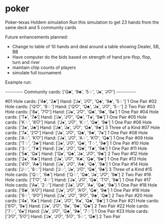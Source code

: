 # poker
Poker-texas Holdem simulation
Run this simulation to get 23 hands from the same deck and 5 community cards

Future enhancements planned:
- Change to table of 10 hands and deal around a table showing Dealer, SB, BB
- Have computer do the bids based on strength of hand pre-flop, flop, turn and river
- maintain chip counts of players
- simulate full tournament

Example run:

  --------- Community cards: ['Q♣', '9♣', '5♢', 'J♠', 'J♡']  ----------

#01 Hole cards: ['4♣', '2♣']  Hand:  ['J♠', 'J♡', 'Q♣', '9♣', '5♢']   1 One Pair
#02 Hole cards: ['Q♡', '9♢']  Hand:  ['Q♡', 'Q♣', 'J♠', 'J♡', '5♢']   2 Two Pair
#03 Hole cards: ['8♠', '7♡']  Hand:  ['J♠', 'J♡', 'Q♣', '9♣', '8♠']   1 One Pair
#04 Hole cards: ['T♠', '7♣']  Hand:  ['J♠', 'J♡', 'Q♣', 'T♠', '9♣']   1 One Pair
#05 Hole cards: ['K♢', '8♡']  Hand:  ['J♠', 'J♡', 'K♢', 'Q♣', '9♣']   1 One Pair
#06 Hole cards: ['3♠', 'J♣']  Hand:  ['J♣', 'J♠', 'J♡', 'Q♣', '9♣']   3 Three of a Kind
#07 Hole cards: ['7♠', '2♡']  Hand:  ['J♠', 'J♡', 'Q♣', '9♣', '7♠']   1 One Pair
#08 Hole cards: ['A♢', 'K♡']  Hand:  ['J♠', 'J♡', 'A♢', 'K♡', 'Q♣']   1 One Pair
#09 Hole cards: ['T♢', '3♣']  Hand:  ['J♠', 'J♡', 'Q♣', 'T♢', '9♣']   1 One Pair
#10 Hole cards: ['3♢', 'T♣']  Hand:  ['J♠', 'J♡', 'Q♣', 'T♣', '9♣']   1 One Pair
#11 Hole cards: ['5♣', 'Q♠']  Hand:  ['Q♠', 'Q♣', 'J♠', 'J♡', '9♣']   2 Two Pair
#12 Hole cards: ['2♠', 'K♣']  Hand:  ['J♠', 'J♡', 'K♣', 'Q♣', '9♣']   1 One Pair
#13 Hole cards: ['4♡', 'A♣']  Hand:  ['J♠', 'J♡', 'A♣', 'Q♣', '9♣']   1 One Pair
#14 Hole cards: ['J♢', '8♢']  Hand:  ['J♢', 'J♠', 'J♡', 'Q♣', '9♣']   3 Three of a Kind
#15 Hole cards: ['Q♢', '6♣']  Hand:  ['Q♢', 'Q♣', 'J♠', 'J♡', '9♣']   2 Two Pair
#16 Hole cards: ['T♡', '4♢']  Hand:  ['J♠', 'J♡', 'Q♣', 'T♡', '9♣']   1 One Pair
#17 Hole cards: ['A♠', '2♢']  Hand:  ['J♠', 'J♡', 'A♠', 'Q♣', '9♣']   1 One Pair
#18 Hole cards: ['8♣', 'A♡']  Hand:  ['J♠', 'J♡', 'A♡', 'Q♣', '9♣']   1 One Pair
#19 Hole cards: ['6♢', '9♡']  Hand:  ['J♠', 'J♡', '9♡', '9♣', 'Q♣']   2 Two Pair
#20 Hole cards: ['4♠', 'K♠']  Hand:  ['J♠', 'J♡', 'K♠', 'Q♣', '9♣']   1 One Pair
#21 Hole cards: ['6♡', '9♠']  Hand:  ['J♠', 'J♡', '9♠', '9♣', 'Q♣']   2 Two Pair
#22 Hole cards: ['7♢', '6♠']  Hand:  ['J♠', 'J♡', 'Q♣', '9♣', '7♢']   1 One Pair
#23 Hole cards: ['3♡', '5♡']  Hand:  ['J♠', 'J♡', '5♡', '5♢', 'Q♣']   2 Two Pair

